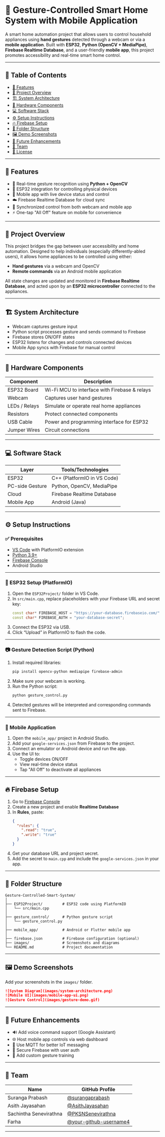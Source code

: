 # 🤖 Gesture-Controlled Smart Home System with Mobile Application

A smart home automation project that allows users to control household appliances using **hand gestures** detected through a webcam or via a **mobile application**. Built with **ESP32**, **Python (OpenCV + MediaPipe)**, **Firebase Realtime Database**, and a user-friendly **mobile app**, this project promotes accessibility and real-time smart home control.

---

## 📌 Table of Contents

- [🌟 Features](#-features)  
- [🧠 Project Overview](#-project-overview)  
- [🏗️ System Architecture](#-system-architecture)  
- [🧰 Hardware Components](#-hardware-components)  
- [💻 Software Stack](#-software-stack)  
- [⚙️ Setup Instructions](#-setup-instructions)  
- [🔥 Firebase Setup](#-firebase-setup)  
- [📁 Folder Structure](#-folder-structure)  
- [🖼️ Demo Screenshots](#-demo-screenshots)  
- [🚀 Future Enhancements](#-future-enhancements)  
- [👥 Team](#-team)  
- [📄 License](#-license)  

---

## 🌟 Features

- 👋 Real-time gesture recognition using **Python + OpenCV**
- 🧠 ESP32 integration for controlling physical devices
- 📱 Mobile app with live device status and control
- ☁️ Firebase Realtime Database for cloud sync
- 🔁 Synchronized control from both webcam and mobile app
- ⚡ One-tap "All Off" feature on mobile for convenience

---

## 🧠 Project Overview

This project bridges the gap between user accessibility and home automation. Designed to help individuals (especially differently-abled users), it allows home appliances to be controlled using either:
- **Hand gestures** via a webcam and OpenCV
- **Remote commands** via an Android mobile application

All state changes are updated and monitored in **Firebase Realtime Database**, and acted upon by an **ESP32 microcontroller** connected to the appliances.

---

## 🏗️ System Architecture

- Webcam captures gesture input
- Python script processes gesture and sends command to Firebase
- Firebase stores ON/OFF states
- ESP32 listens for changes and controls connected devices
- Mobile App syncs with Firebase for manual control

---

## 🧰 Hardware Components

| Component      | Description                                   |
|----------------|-----------------------------------------------|
| ESP32 Board    | Wi-Fi MCU to interface with Firebase & relays |
| Webcam         | Captures user hand gestures                   |
| LEDs / Relays  | Simulate or operate real home appliances      |
| Resistors      | Protect connected components                  |
| USB Cable      | Power and programming interface for ESP32     |
| Jumper Wires   | Circuit connections                           |

---

## 💻 Software Stack

| Layer               | Tools/Technologies                        |
|--------------------|-------------------------------------------|
| ESP32               | C++ (PlatformIO in VS Code)               |
| PC-side Gesture     | Python, OpenCV, MediaPipe                 |
| Cloud               | Firebase Realtime Database                |
| Mobile App          | Android (Java)                            |

---

## ⚙️ Setup Instructions

### ✅ Prerequisites
- [VS Code](https://code.visualstudio.com/) with PlatformIO extension
- [Python 3.9+](https://www.python.org/downloads/)
- [Firebase Console](https://console.firebase.google.com/)
- Android Studio

---

### 🔌 ESP32 Setup (PlatformIO)
1. Open the `ESP32Project/` folder in VS Code.
2. In `src/main.cpp`, replace placeholders with your Firebase URL and secret key:
   ```cpp
   const char* FIREBASE_HOST = "https://your-database.firebaseio.com/";
   const char* FIREBASE_AUTH = "your-database-secret";
   ```
3. Connect the ESP32 via USB.
4. Click “Upload” in PlatformIO to flash the code.

---

### 📷 Gesture Detection Script (Python)
1. Install required libraries:
   ```bash
   pip install opencv-python mediapipe firebase-admin
   ```
2. Make sure your webcam is working.
3. Run the Python script:
   ```bash
   python gesture_control.py
   ```
4. Detected gestures will be interpreted and corresponding commands sent to Firebase.

---

### 📱 Mobile Application
1. Open the `mobile_app/` project in Android Studio.
2. Add your `google-services.json` from Firebase to the project.
3. Connect an emulator or Android device and run the app.
4. Use the UI to:
   - Toggle devices ON/OFF
   - View real-time device status
   - Tap "All Off" to deactivate all appliances

---

## 🔥 Firebase Setup

1. Go to [Firebase Console](https://console.firebase.google.com/)
2. Create a new project and enable **Realtime Database**
3. In **Rules**, paste:
   ```json
   {
     "rules": {
       ".read": "true",
       ".write": "true"
     }
   }
   ```
4. Get your database URL and project secret.
5. Add the secret to `main.cpp` and include the `google-services.json` in your app.

---

## 📁 Folder Structure

```
Gesture-Controlled-Smart-System/
│
├── ESP32Project/         # ESP32 code using PlatformIO
│   └── src/main.cpp
│
├── gesture_control/      # Python gesture script
│   └── gesture_control.py
│
├── mobile_app/           # Android or Flutter mobile app
│
├── firebase.json         # Firebase configuration (optional)
├── images/               # Screenshots and diagrams
└── README.md             # Project documentation
```

---

## 🖼️ Demo Screenshots

Add your screenshots in the `images/` folder.

```markdown
![System Diagram](images/system-architecture.png)
![Mobile UI](images/mobile-app-ui.png)
![Gesture Control](images/gesture-demo.gif)
```

---

## 🚀 Future Enhancements

- 🔊 Add voice command support (Google Assistant)
- 🌐 Host mobile app controls via web dashboard
- 📡 Use MQTT for better IoT messaging
- 🔐 Secure Firebase with user auth
- 🧠 Add custom gesture training

---

## 👥 Team

| Name                       | GitHub Profile                                                     |
|----------------------------|--------------------------------------------------------------------|
| Suranga Prabash            | [@surangaprabash](https://github.com/surangaprabash)               |
| Asith Jayasahan            | [@AsithJayasahan](https://github.com/AsithJayasahan)               |
| Sachintha Senevirathna     | [@PKSNSenevirathna](https://github.com/PKSNSenevirathna)           |
| Farha                      | [@your-github-username4](https://github.com/your-github-username4) |


---

